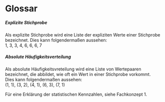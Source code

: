 # Glossar

##### Explizite Stichprobe
Als explizite Stichprobe wird eine Liste der expliziten Werte einer Stichprobe bezeichnet. Dies kann folgendermaßen aussehen:  
1, 3, 3, 4, 6, 6, 6, 7

##### Absolute Häufigkeitsverteilung
Als absolute Häufigkeitsvreteilung wird eine Liste von Wertepaaren bezeichnet, die abbildet, wie oft ein Wert in einer Stichprobe vorkommt. Dies kann folgendermaßen aussehen:  
(1, 1), (3, 2), (4, 1), (6, 3), (7, 1)


Für eine Erklärung der statistischen Kennzahlen, siehe Fachkonzept 1.
